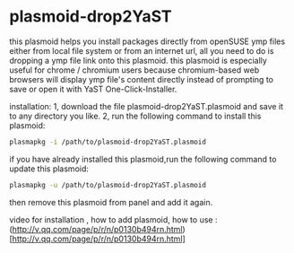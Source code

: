 plasmoid-drop2YaST
==================
this plasmoid helps you install packages directly from openSUSE ymp files either from local file system or from an internet url, all you need to do is dropping a ymp file link onto this plasmoid. this plasmoid is especially useful for chrome / chromium users because chromium-based web browsers will display ymp file's content directly instead of prompting to save or open it with YaST One-Click-Installer.


installation:
1, download the file plasmoid-drop2YaST.plasmoid and save it to any directory you like.
2, run the following command to install this plasmoid:
~~~sh
plasmapkg -i /path/to/plasmoid-drop2YaST.plasmoid
~~~

if you have already installed this plasmoid,run the following command to update this plasmoid:
~~~sh
plasmapkg -u /path/to/plasmoid-drop2YaST.plasmoid
~~~
then remove this plasmoid from panel and add it again.

video for installation , how to add plasmoid, how to use :
(http://v.qq.com/page/p/r/n/p0130b494rn.html)[http://v.qq.com/page/p/r/n/p0130b494rn.html]